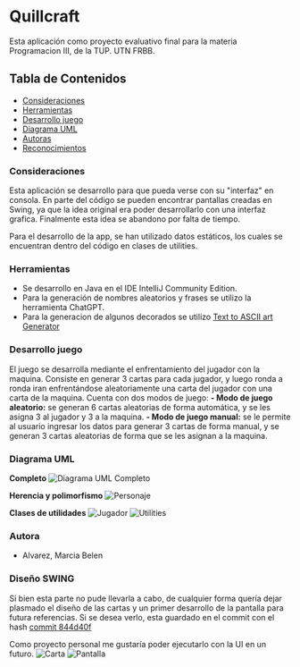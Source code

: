 # Quillcraft

Esta aplicación como proyecto evaluativo final para la materia Programacion III, de la TUP. UTN FRBB. 


## Tabla de Contenidos

-  [Consideraciones](#consideraciones)
-  [Herramientas](#herramientas)
-  [Desarrollo juego](#desarrollo-juego)
-  [Diagrama UML](#diagrama-uml)
-  [Autoras](#autoras)
-  [Reconocimientos](#reconocimientos)


### Consideraciones
Esta aplicación se desarrollo para que pueda verse con su "interfaz" en consola. En parte del código se pueden encontrar pantallas creadas en Swing, ya que la idea original era poder desarrollarlo con una interfaz grafica. Finalmente esta idea se abandono por falta de tiempo. 

Para el desarrollo de la app, se han utilizado datos estáticos, los cuales se encuentran dentro del código en clases de utilities. 

### Herramientas
 - Se desarrollo en Java en el IDE IntelliJ Community Edition.  
 - Para la generación de nombres aleatorios y frases se utilizo la herramienta
   ChatGPT.
 - Para la generacion de algunos decorados se utilizo [Text to ASCII art Generator](https://patorjk.com/software/taag/)
 
### Desarrollo juego
El juego se desarrolla mediante el enfrentamiento del jugador con la maquina. Consiste en generar 3 cartas para cada jugador, y luego ronda a ronda iran enfrentándose aleatoriamente una carta del jugador con una carta de la maquina. 
Cuenta con dos modos de juego:
 **- Modo de juego aleatorio:** se generan 6 cartas aleatorias de forma automática, y se les asigna 3 al jugador y 3 a la maquina. 
  **- Modo de juego manual:** se le permite al usuario ingresar los datos para generar 3 cartas de forma manual, y se generan 3 cartas aleatorias de forma que se les asignan a la maquina.

### Diagrama UML
**Completo**
![Diagrama UML Completo](documentation/uml.png)

**Herencia y polimorfismo**
![Personaje](documentation/personaje.png)

**Clases de utilidades**
![Jugador](documentation/jugador.png)
![Utilities](documentation/utilities.png)

### Autora

 - Alvarez, Marcia Belen 

### Diseño SWING
Si bien esta parte no pude llevarla a cabo, de cualquier forma quería dejar plasmado el diseño de las cartas y un primer desarrollo de la pantalla para futura referencias. 
Si se desea verlo, esta guardado en el commit con el hash [commit 844d40f](https://github.com/marciabel/quillcraft/commit/844d40fa1a9c9300564055e241d223536cf41f93)

Como proyecto personal me gustaría poder ejecutarlo con la UI en un futuro. 
![Carta](documentation/carta.png)
![Pantalla](documentation/pantalla-juego.png)
